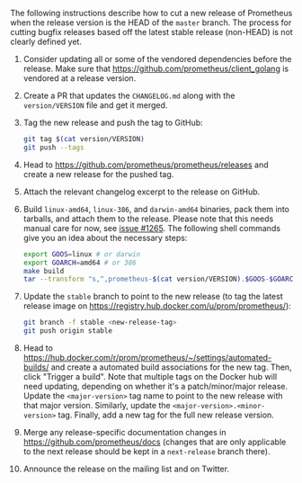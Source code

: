 The following instructions describe how to cut a new release of Prometheus when the release version is the HEAD of the `master` branch. The process for cutting bugfix releases based off the latest stable release (non-HEAD) is not clearly defined yet.

1. Consider updating all or some of the vendored dependencies before the
   release. Make sure that https://github.com/prometheus/client_golang is
   vendored at a release version.
1. Create a PR that updates the `CHANGELOG.md` along with the `version/VERSION` file and get it merged.
1. Tag the new release and push the tag to GitHub:

   ```bash
   git tag $(cat version/VERSION)
   git push --tags
   ```

1. Head to https://github.com/prometheus/prometheus/releases and create a new release for the pushed tag.
1. Attach the relevant changelog excerpt to the release on GitHub.
1. Build `linux-amd64`, `linux-386`, and `darwin-amd64` binaries, pack them into tarballs, and attach them to the release. Please note that this needs manual care for now, see [issue #1265](https://github.com/prometheus/prometheus/issues/1265). The following shell commands give you an idea about the necessary steps:

   ```bash
   export GOOS=linux # or darwin
   export GOARCH=amd64 # or 386
   make build
   tar --transform "s,^,prometheus-$(cat version/VERSION).$GOOS-$GOARCH/,S" -czf prometheus-$(cat version/VERSION).$GOOS-$GOARCH.tar.gz prometheus promtool consoles console_libraries
   ```

1. Update the `stable` branch to point to the new release (to tag the latest release image on https://registry.hub.docker.com/u/prom/prometheus/):

   ```bash
   git branch -f stable <new-release-tag>
   git push origin stable
   ```

1. Head to https://hub.docker.com/r/prom/prometheus/~/settings/automated-builds/ and create a automated build associations for the new tag. Then, click "Trigger a build". Note that multiple tags on the Docker hub will need updating, depending on whether it's a patch/minor/major release. Update the `<major-version>` tag name to point to the new release with that major version. Similarly, update the `<major-version>.<minor-version>` tag. Finally, add a new tag for the full new release version.
1. Merge any release-specific documentation changes in https://github.com/prometheus/docs (changes that are only applicable to the next release should be kept in a `next-release` branch there).
1. Announce the release on the mailing list and on Twitter.